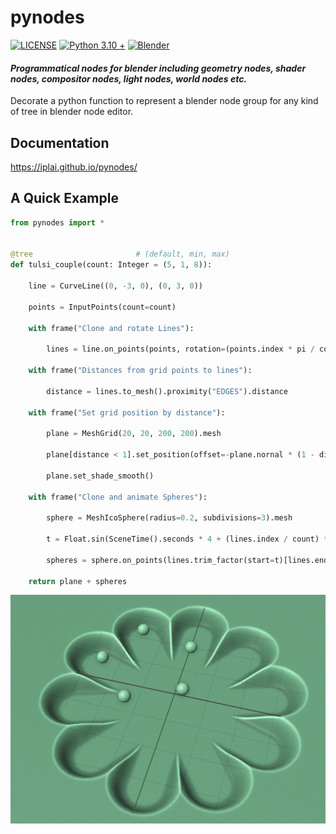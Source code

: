 # pynodes

[![LICENSE](https://img.shields.io/github/license/iplai/pynodes)](LICENSE)
[![Python 3.10 +](https://img.shields.io/badge/python-3.10_+-blue.svg)](https://www.python.org/downloads/release/python-310/)
[![Blender](https://img.shields.io/badge/Blender-_3.5.1_-blue)](http://www.blender.org)

#### *Programmatical nodes for blender including geometry nodes, shader nodes, compositor nodes, light nodes, world nodes etc.*

Decorate a python function to represent a blender node group for any kind of tree in blender node editor.

## Documentation

https://iplai.github.io/pynodes/

## A Quick Example

```python
from pynodes import *


@tree                       # (default, min, max)
def tulsi_couple(count: Integer = (5, 1, 8)):

    line = CurveLine((0, -3, 0), (0, 3, 0))

    points = InputPoints(count=count)

    with frame("Clone and rotate Lines"):

        lines = line.on_points(points, rotation=(points.index * pi / count).to_euler()).realize_instances()

    with frame("Distances from grid points to lines"):

        distance = lines.to_mesh().proximity("EDGES").distance

    with frame("Set grid position by distance"):

        plane = MeshGrid(20, 20, 200, 200).mesh

        plane[distance < 1].set_position(offset=-plane.nornal * (1 - distance).float_curve(points=[(0, 0), (0.05, 0.03), (0.5, 0.5, "auto_clamped"), (1, 0.5)]))

        plane.set_shade_smooth()

    with frame("Clone and animate Spheres"):

        sphere = MeshIcoSphere(radius=0.2, subdivisions=3).mesh

        t = Float.sin(SceneTime().seconds * 4 + (lines.index / count) * pi).map_range(-1, 1, 0, 1)

        spheres = sphere.on_points(lines.trim_factor(start=t)[lines.endpoint_selection(start_size=1, end_size=0)])

    return plane + spheres
```

![](docs/_static/images/tulsi_couple.gif)